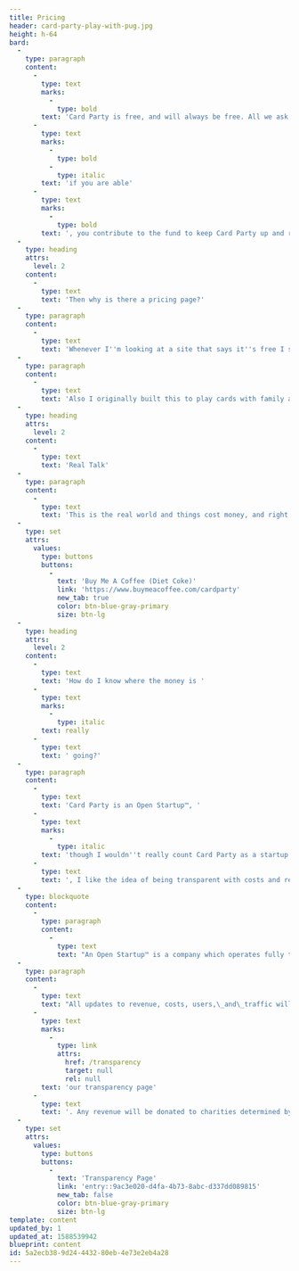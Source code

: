 ```yaml
---
title: Pricing
header: card-party-play-with-pug.jpg
height: h-64
bard:
  -
    type: paragraph
    content:
      -
        type: text
        marks:
          -
            type: bold
        text: 'Card Party is free, and will always be free. All we ask is that, '
      -
        type: text
        marks:
          -
            type: bold
          -
            type: italic
        text: 'if you are able'
      -
        type: text
        marks:
          -
            type: bold
        text: ', you contribute to the fund to keep Card Party up and running.'
  -
    type: heading
    attrs:
      level: 2
    content:
      -
        type: text
        text: 'Then why is there a pricing page?'
  -
    type: paragraph
    content:
      -
        type: text
        text: 'Whenever I''m looking at a site that says it''s free I still look at the pricing page to see if there''s any hidden costs or fees, so I figured this would be the place people would look for this information.'
  -
    type: paragraph
    content:
      -
        type: text
        text: 'Also I originally built this to play cards with family and friends, and profiting off of it just doesn''t seem right to me.'
  -
    type: heading
    attrs:
      level: 2
    content:
      -
        type: text
        text: 'Real Talk'
  -
    type: paragraph
    content:
      -
        type: text
        text: 'This is the real world and things cost money, and right now I''m paying for everything out of my pocket. If you enjoy playing games with Card Party, please consider contributing to my Card Party fund by buying me a Diet Coke'
  -
    type: set
    attrs:
      values:
        type: buttons
        buttons:
          -
            text: 'Buy Me A Coffee (Diet Coke)'
            link: 'https://www.buymeacoffee.com/cardparty'
            new_tab: true
            color: btn-blue-gray-primary
            size: btn-lg
  -
    type: heading
    attrs:
      level: 2
    content:
      -
        type: text
        text: 'How do I know where the money is '
      -
        type: text
        marks:
          -
            type: italic
        text: really
      -
        type: text
        text: ' going?'
  -
    type: paragraph
    content:
      -
        type: text
        text: 'Card Party is an Open Startup™, '
      -
        type: text
        marks:
          -
            type: italic
        text: 'though I wouldn''t really count Card Party as a startup'
      -
        type: text
        text: ', I like the idea of being transparent with costs and revenue.'
  -
    type: blockquote
    content:
      -
        type: paragraph
        content:
          -
            type: text
            text: "An Open Startup™ is a company which operates fully transparently and shares its metrics, including revenue, costs, users,\_and\_traffic."
  -
    type: paragraph
    content:
      -
        type: text
        text: "All updates to revenue, costs, users,\_and\_traffic will be added to "
      -
        type: text
        marks:
          -
            type: link
            attrs:
              href: /transparency
              target: null
              rel: null
        text: 'our transparency page'
      -
        type: text
        text: '. Any revenue will be donated to charities determined by our users who contributed that month.'
  -
    type: set
    attrs:
      values:
        type: buttons
        buttons:
          -
            text: 'Transparency Page'
            link: 'entry::9ac3e020-d4fa-4b73-8abc-d337dd089815'
            new_tab: false
            color: btn-blue-gray-primary
            size: btn-lg
template: content
updated_by: 1
updated_at: 1588539942
blueprint: content
id: 5a2ecb38-9d24-4432-80eb-4e73e2eb4a28
---
```

